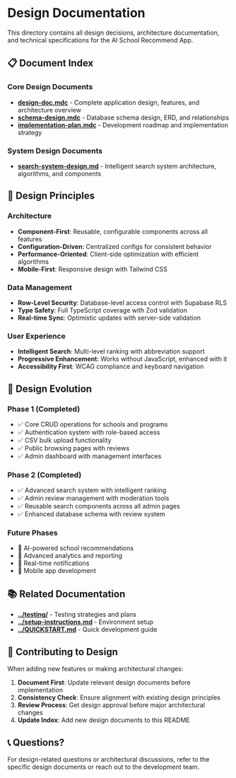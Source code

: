 # Design Documentation

This directory contains all design decisions, architecture documentation, and technical specifications for the AI School Recommend App.

## 📋 Document Index

### Core Design Documents
- **[design-doc.mdc](./design-doc.mdc)** - Complete application design, features, and architecture overview
- **[schema-design.mdc](./schema-design.mdc)** - Database schema design, ERD, and relationships
- **[implementation-plan.mdc](./implementation-plan.mdc)** - Development roadmap and implementation strategy

### System Design Documents
- **[search-system-design.md](./search-system-design.md)** - Intelligent search system architecture, algorithms, and components

## 🎯 Design Principles

### Architecture
- **Component-First**: Reusable, configurable components across all features
- **Configuration-Driven**: Centralized configs for consistent behavior
- **Performance-Oriented**: Client-side optimization with efficient algorithms
- **Mobile-First**: Responsive design with Tailwind CSS

### Data Management
- **Row-Level Security**: Database-level access control with Supabase RLS
- **Type Safety**: Full TypeScript coverage with Zod validation
- **Real-time Sync**: Optimistic updates with server-side validation

### User Experience
- **Intelligent Search**: Multi-level ranking with abbreviation support
- **Progressive Enhancement**: Works without JavaScript, enhanced with it
- **Accessibility First**: WCAG compliance and keyboard navigation

## 🔄 Design Evolution

### Phase 1 (Completed)
- ✅ Core CRUD operations for schools and programs
- ✅ Authentication system with role-based access
- ✅ CSV bulk upload functionality
- ✅ Public browsing pages with reviews
- ✅ Admin dashboard with management interfaces

### Phase 2 (Completed)
- ✅ Advanced search system with intelligent ranking
- ✅ Admin review management with moderation tools
- ✅ Reusable search components across all admin pages
- ✅ Enhanced database schema with review system

### Future Phases
- 🔮 AI-powered school recommendations
- 🔮 Advanced analytics and reporting
- 🔮 Real-time notifications
- 🔮 Mobile app development

## 📚 Related Documentation

- **[../testing/](../testing/)** - Testing strategies and plans
- **[../setup-instructions.md](../setup-instructions.md)** - Environment setup
- **[../QUICKSTART.md](../QUICKSTART.md)** - Quick development guide

## 🤝 Contributing to Design

When adding new features or making architectural changes:

1. **Document First**: Update relevant design documents before implementation
2. **Consistency Check**: Ensure alignment with existing design principles
3. **Review Process**: Get design approval before major architectural changes
4. **Update Index**: Add new design documents to this README

## 📞 Questions?

For design-related questions or architectural discussions, refer to the specific design documents or reach out to the development team.
